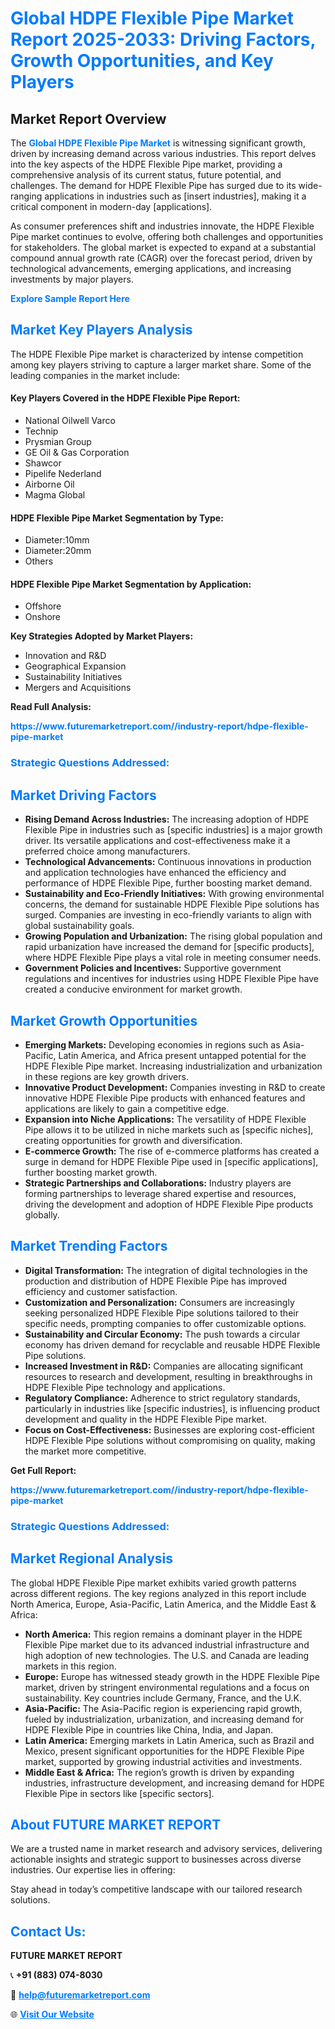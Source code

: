 <h1 style="color: #007BFF;">Global HDPE Flexible Pipe Market Report 2025-2033: Driving Factors, Growth Opportunities, and Key Players</h1>

<section id="overview">
<h2>Market Report Overview</h2>
<p>The <a href="https://www.futuremarketreport.com//industry-report/hdpe-flexible-pipe-market" style="color: #007BFF; text-decoration: none;"><strong>Global HDPE Flexible Pipe Market</strong></a> is witnessing significant growth, driven by increasing demand across various industries. This report delves into the key aspects of the HDPE Flexible Pipe market, providing a comprehensive analysis of its current status, future potential, and challenges. The demand for HDPE Flexible Pipe has surged due to its wide-ranging applications in industries such as [insert industries], making it a critical component in modern-day [applications].</p>
<p>As consumer preferences shift and industries innovate, the HDPE Flexible Pipe market continues to evolve, offering both challenges and opportunities for stakeholders. The global market is expected to expand at a substantial compound annual growth rate (CAGR) over the forecast period, driven by technological advancements, emerging applications, and increasing investments by major players.</p>
</section>

<section id="overview">
<p><a href="https://www.futuremarketreport.com//request-sample/reportId=82924" style="color: #007BFF; text-decoration: none;"><strong>Explore Sample Report Here</strong></a></p>
</section>

<section id="key-players">
<h2 style="color: #007BFF;">Market Key Players Analysis</h2>
<p>The HDPE Flexible Pipe market is characterized by intense competition among key players striving to capture a larger market share. Some of the leading companies in the market include:</p>
<h4>Key Players Covered in the HDPE Flexible Pipe Report:</h4>
<ul><li>National Oilwell Varco</li><li>Technip</li><li>Prysmian Group</li><li>GE Oil &amp; Gas Corporation</li><li>Shawcor</li><li>Pipelife Nederland</li><li>Airborne Oil</li><li>Magma Global</li></ul>
<h4>HDPE Flexible Pipe Market Segmentation by Type:</h4>
<ul><li>Diameter:10mm</li><li>Diameter:20mm</li><li>Others</li></ul>

<h4>HDPE Flexible Pipe Market Segmentation by Application:</h4>
<ul><li>Offshore</li><li>Onshore</li></ul>
<p><strong>Key Strategies Adopted by Market Players:</strong></p>
<ul>
<li>Innovation and R&D</li>
<li>Geographical Expansion</li>
<li>Sustainability Initiatives</li>
<li>Mergers and Acquisitions</li>
</ul>
</section>

<section>
<p><strong>Read Full Analysis: </strong></p><a href="https://www.futuremarketreport.com//industry-report/hdpe-flexible-pipe-market" style="color: #007BFF; text-decoration: none;"><strong>https://www.futuremarketreport.com//industry-report/hdpe-flexible-pipe-market</strong></a>
<h3 style="color: #007BFF;">Strategic Questions Addressed:</h3>
</section>

<section id="driving-factors">
<h2 style="color: #007BFF;">Market Driving Factors</h2>
<ul>
<li><strong>Rising Demand Across Industries:</strong> The increasing adoption of HDPE Flexible Pipe in industries such as [specific industries] is a major growth driver. Its versatile applications and cost-effectiveness make it a preferred choice among manufacturers.</li>
<li><strong>Technological Advancements:</strong> Continuous innovations in production and application technologies have enhanced the efficiency and performance of HDPE Flexible Pipe, further boosting market demand.</li>
<li><strong>Sustainability and Eco-Friendly Initiatives:</strong> With growing environmental concerns, the demand for sustainable HDPE Flexible Pipe solutions has surged. Companies are investing in eco-friendly variants to align with global sustainability goals.</li>
<li><strong>Growing Population and Urbanization:</strong> The rising global population and rapid urbanization have increased the demand for [specific products], where HDPE Flexible Pipe plays a vital role in meeting consumer needs.</li>
<li><strong>Government Policies and Incentives:</strong> Supportive government regulations and incentives for industries using HDPE Flexible Pipe have created a conducive environment for market growth.</li>
</ul>
</section>

<section id="growth-opportunities">
<h2 style="color: #007BFF;">Market Growth Opportunities</h2>
<ul>
<li><strong>Emerging Markets:</strong> Developing economies in regions such as Asia-Pacific, Latin America, and Africa present untapped potential for the HDPE Flexible Pipe market. Increasing industrialization and urbanization in these regions are key growth drivers.</li>
<li><strong>Innovative Product Development:</strong> Companies investing in R&D to create innovative HDPE Flexible Pipe products with enhanced features and applications are likely to gain a competitive edge.</li>
<li><strong>Expansion into Niche Applications:</strong> The versatility of HDPE Flexible Pipe allows it to be utilized in niche markets such as [specific niches], creating opportunities for growth and diversification.</li>
<li><strong>E-commerce Growth:</strong> The rise of e-commerce platforms has created a surge in demand for HDPE Flexible Pipe used in [specific applications], further boosting market growth.</li>
<li><strong>Strategic Partnerships and Collaborations:</strong> Industry players are forming partnerships to leverage shared expertise and resources, driving the development and adoption of HDPE Flexible Pipe products globally.</li>
</ul>
</section>

<section id="trending-factors">
<h2 style="color: #007BFF;">Market Trending Factors</h2>
<ul>
<li><strong>Digital Transformation:</strong> The integration of digital technologies in the production and distribution of HDPE Flexible Pipe has improved efficiency and customer satisfaction.</li>
<li><strong>Customization and Personalization:</strong> Consumers are increasingly seeking personalized HDPE Flexible Pipe solutions tailored to their specific needs, prompting companies to offer customizable options.</li>
<li><strong>Sustainability and Circular Economy:</strong> The push towards a circular economy has driven demand for recyclable and reusable HDPE Flexible Pipe solutions.</li>
<li><strong>Increased Investment in R&D:</strong> Companies are allocating significant resources to research and development, resulting in breakthroughs in HDPE Flexible Pipe technology and applications.</li>
<li><strong>Regulatory Compliance:</strong> Adherence to strict regulatory standards, particularly in industries like [specific industries], is influencing product development and quality in the HDPE Flexible Pipe market.</li>
<li><strong>Focus on Cost-Effectiveness:</strong> Businesses are exploring cost-efficient HDPE Flexible Pipe solutions without compromising on quality, making the market more competitive.</li>
</ul>
</section>

<section>
<p><strong>Get Full Report: </strong></p><a href="https://www.futuremarketreport.com//industry-report/hdpe-flexible-pipe-market" style="color: #007BFF; text-decoration: none;"><strong>https://www.futuremarketreport.com//industry-report/hdpe-flexible-pipe-market</strong></a>
<h3 style="color: #007BFF;">Strategic Questions Addressed:</h3>
</section>


<section id="regional-analysis">
<h2 style="color: #007BFF;">Market Regional Analysis</h2>
<p>The global HDPE Flexible Pipe market exhibits varied growth patterns across different regions. The key regions analyzed in this report include North America, Europe, Asia-Pacific, Latin America, and the Middle East & Africa:</p>
<ul>
<li><strong>North America:</strong> This region remains a dominant player in the HDPE Flexible Pipe market due to its advanced industrial infrastructure and high adoption of new technologies. The U.S. and Canada are leading markets in this region.</li>
<li><strong>Europe:</strong> Europe has witnessed steady growth in the HDPE Flexible Pipe market, driven by stringent environmental regulations and a focus on sustainability. Key countries include Germany, France, and the U.K.</li>
<li><strong>Asia-Pacific:</strong> The Asia-Pacific region is experiencing rapid growth, fueled by industrialization, urbanization, and increasing demand for HDPE Flexible Pipe in countries like China, India, and Japan.</li>
<li><strong>Latin America:</strong> Emerging markets in Latin America, such as Brazil and Mexico, present significant opportunities for the HDPE Flexible Pipe market, supported by growing industrial activities and investments.</li>
<li><strong>Middle East & Africa:</strong> The region’s growth is driven by expanding industries, infrastructure development, and increasing demand for HDPE Flexible Pipe in sectors like [specific sectors].</li>
</ul>
</section>

<footer>
<h2 style="color: #007BFF;">About FUTURE MARKET REPORT</h2>
<p>We are a trusted name in market research and advisory services, delivering actionable insights and strategic support to businesses across diverse industries. Our expertise lies in offering:</p>

<p>Stay ahead in today’s competitive landscape with our tailored research solutions.</p>

<h2 style="color: #007BFF;">Contact Us:</h2>
<p><strong>FUTURE MARKET REPORT</strong></p>
<p>📞 <strong>+91 (883) 074-8030</strong></p>
<p>📧 <strong><a href="mailto:help@futuremarketreport.com" style="color: #007BFF;">help@futuremarketreport.com</a></strong></p>
<p>🌐 <strong><a href="https://www.futuremarketreport.com/" style="color: #007BFF;">Visit Our Website</a></strong></p>
</footer>